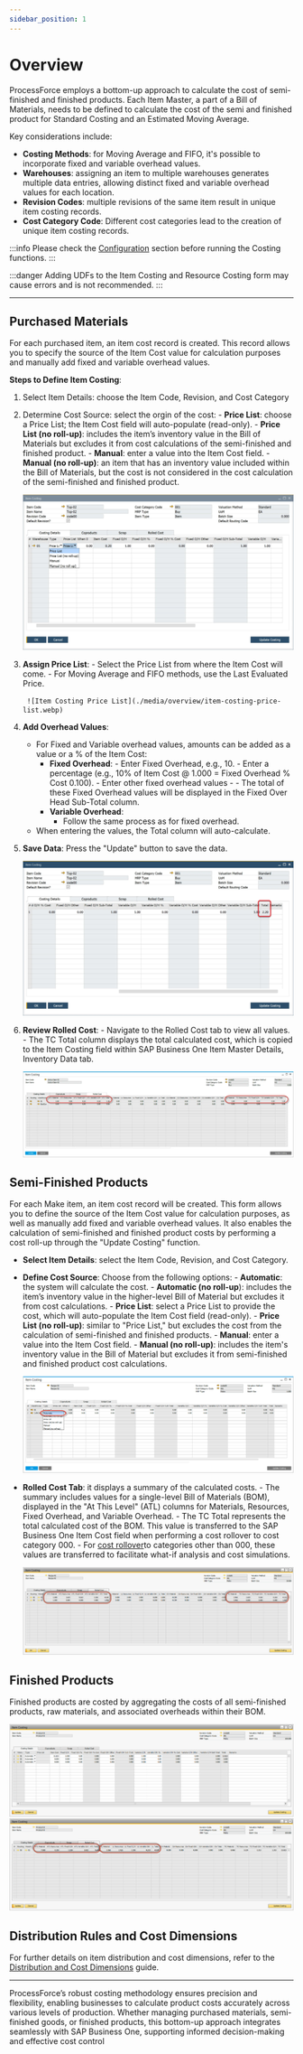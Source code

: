 ```yaml
---
sidebar_position: 1
---
```


# Overview

ProcessForce employs a bottom-up approach to calculate the cost of semi-finished and finished products. Each Item Master, a part of a Bill of Materials, needs to be defined to calculate the cost of the semi and finished product for Standard Costing and an Estimated Moving Average.

Key considerations include:

- **Costing Methods**: for Moving Average and FIFO, it's possible to incorporate fixed and variable overhead values.
- **Warehouses**: assigning an item to multiple warehouses generates multiple data entries, allowing distinct fixed and variable overhead values for each location.
- **Revision Codes**: multiple revisions of the same item result in unique item costing records.
- **Cost Category Code**: Different cost categories lead to the creation of unique item costing records.

:::info
    Please check the [Configuration](../configuration/overview.md) section before running the Costing functions.
:::

:::danger
    Adding UDFs to the Item Costing and Resource Costing form may cause errors and is not recommended.
:::

---

## Purchased Materials

For each purchased item, an item cost record is created. This record allows you to specify the source of the Item Cost value for calculation purposes and manually add fixed and variable overhead values.

**Steps to Define Item Costing**:

1. Select Item Details: choose the Item Code, Revision, and Cost Category
2. Determine Cost Source: select the orgin of the cost:
        - **Price List**: choose a Price List; the Item Cost field will auto-populate (read-only).
        - **Price List (no roll-up)**: includes the item’s inventory value in the Bill of Materials but excludes it from cost calculations of the semi-finished and finished product.
        - **Manual**: enter a value into the Item Cost field.
        - **Manual (no roll-up)**: an item that has an inventory value included within the Bill of Materials, but the cost is not considered in the cost calculation of the semi-finished and finished product.

    ![Item Costing](./media/overview/item-costing.webp)
3. **Assign Price List**:
        - Select the Price List from where the Item Cost will come.
        - For Moving Average and FIFO methods, use the Last Evaluated Price.

        ![Item Costing Price List](./media/overview/item-costing-price-list.webp)

4. **Add Overhead Values**:
    - For Fixed and Variable overhead values, amounts can be added as a value or a % of the Item Cost:
        - **Fixed Overhead**:
                - Enter Fixed Overhead, e.g., 10.
                - Enter a percentage (e.g., 10% of Item Cost @ 1.000 = Fixed Overhead % Cost 0.100).
                - Enter other fixed overhead values
                - - The total of these Fixed Overhead values will be displayed in the Fixed Over Head Sub-Total column.
        - **Variable Overhead**:
            - Follow the same process as for fixed overhead.
    - When entering the values, the Total column will auto-calculate.

5. **Save Data**: Press the "Update" button to save the data.

    ![Item costing Total](./media/overview/item-costing-total.webp)
6. **Review Rolled Cost**:
        - Navigate to the Rolled Cost tab to view all values.
        - The TC Total column displays the total calculated cost, which is copied to the Item Costing field within SAP Business One Item Master Details, Inventory Data tab.

    ![Item Costing Price Rolled Cost](./media/overview/item-costing-price-rolled-cost.webp)

## Semi-Finished Products

For each Make item, an item cost record will be created. This form allows you to define the source of the Item Cost value for calculation purposes, as well as manually add fixed and variable overhead values. It also enables the calculation of semi-finished and finished product costs by performing a cost roll-up through the "Update Costing" function.

- **Select Item Details**: select the Item Code, Revision, and Cost Category.
- **Define Cost Source**: Choose from the following options:
        - **Automatic**: the system will calculate the cost.
        - **Automatic (no roll-up**): includes the item’s inventory value in the higher-level Bill of Material but excludes it from cost calculations.
        - **Price List**: select a Price List to provide the cost, which will auto-populate the Item Cost field (read-only).
        - **Price List (no roll-up)**: similar to "Price List," but excludes the cost from the calculation of semi-finished and finished products.
        - **Manual**: enter a value into the Item Cost field.
        - **Manual (no roll-up)**: includes the item's inventory value in the Bill of Material but excludes it from semi-finished and finished product cost calculations.

    ![Item Costing Automatic Recipe](./media/overview/Item_Costing_Automatic_Recipe.png)

- **Rolled Cost Tab**: it displays a summary of the calculated costs.
        - The summary includes values for a single-level Bill of Materials (BOM), displayed in the "At This Level" (ATL) columns for Materials, Resources, Fixed Overhead, and Variable Overhead.
        - The TC Total represents the total calculated cost of the BOM. This value is transferred to the SAP Business One Item Cost field when performing a cost rollover to cost category 000.
        - For [cost rollover](../cost-categories.md)to categories other than 000, these values are transferred to facilitate what-if analysis and cost simulations.

    ![Semi Finished Products](./media/overview/semi-finished-products.png)

## Finished Products

Finished products are costed by aggregating the costs of all semi-finished products, raw materials, and associated overheads within their BOM.

![Finished Products](./media/overview/finished-products.png)
![Finished Products](./media/overview/finished-products-01.png)

## Distribution Rules and Cost Dimensions

For further details on item distribution and cost dimensions, refer to the [Distribution and Cost Dimensions](../distribution-and-cost-dimensions/item-distribution-and-cost-dimensions.md) guide.

---
ProcessForce’s robust costing methodology ensures precision and flexibility, enabling businesses to calculate product costs accurately across various levels of production. Whether managing purchased materials, semi-finished goods, or finished products, this bottom-up approach integrates seamlessly with SAP Business One, supporting informed decision-making and effective cost control
